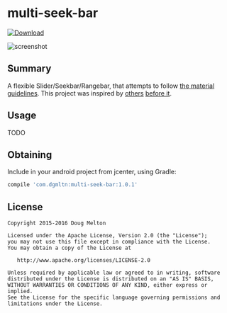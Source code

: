 multi-seek-bar
==============

[ ![Download](https://api.bintray.com/packages/dgmltn/maven/multi-seek-bar/images/download.svg) ](https://bintray.com/dgmltn/maven/multi-seek-bar/_latestVersion)

![screenshot](https://raw.github.com/dgmltn/multi-seek-bar/master/art/screenshot.png)

## Summary

A flexible Slider/Seekbar/Rangebar, that attempts to follow [the material guidelines](https://www.google.com/design/spec/components/sliders.html). This project was
inspired by [others](https://github.com/oli107/material-range-bar) [before it](https://github.com/edmodo/range-bar).

## Usage

TODO

## Obtaining

Include in your android project from jcenter, using Gradle:
```groovy
compile 'com.dgmltn:multi-seek-bar:1.0.1'
```

## License

    Copyright 2015-2016 Doug Melton

    Licensed under the Apache License, Version 2.0 (the "License");
    you may not use this file except in compliance with the License.
    You may obtain a copy of the License at

       http://www.apache.org/licenses/LICENSE-2.0

    Unless required by applicable law or agreed to in writing, software
    distributed under the License is distributed on an "AS IS" BASIS,
    WITHOUT WARRANTIES OR CONDITIONS OF ANY KIND, either express or implied.
    See the License for the specific language governing permissions and
    limitations under the License.
